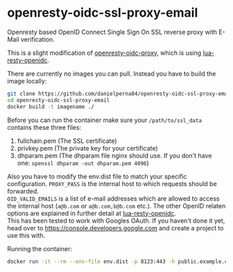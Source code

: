 # openresty-oidc-ssl-proxy-email
Openresty based OpenID Connect Single Sign On SSL reverse proxy with E-Mail verification.

This is a slight modification of [openresty-oidc-proxy](https://github.com/flix-tech/openresty-oidc-proxy), which is using [lua-resty-openidc](https://github.com/pingidentity/lua-resty-openidc).

There are currently no images you can pull. Instead you have to build the image locally:

```bash
git clone https://github.com/danielperna84/openresty-oidc-ssl-proxy-email.git
cd openresty-oidc-ssl-proxy-email
docker build -t imagename ./
```

Before you can run the container make sure your `/path/to/ssl_data` contains these three files:
1. fullchain.pem (The SSL certificate)
2. privkey.pem (The private key for your certificate)
3. dhparam.pem (The dhparam file nginx should use. If you don't have one: `openssl dhparam -out dhparam.pem 4096`)

Also you have to modify the env.dist file to match your specific configuration.
`PROXY_PASS` is the internal host to which requests should be forwarded.  
`OID_VALID_EMAILS` is a list of e-mail addresses which are allowed to access the internal host (`a@b.com` or `a@b.com,b@b.com` etc.). The other OpenID relaten options are explained in further detail at [lua-resty-openidc](https://github.com/pingidentity/lua-resty-openidc).  
This has been tested to work with Googles OAuth. If you haven't done it yet, head over to https://console.developers.google.com and create a project to use this with.

Running the container:
```bash
docker run -it --rm --env-file env.dist -p 8123:443 -h public.example.com -v /path/to/ssl_data:/ssl imagename
```